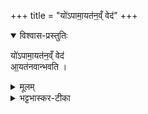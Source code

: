 +++
title = "यो॑ऽपामा॒यत॑न॒व्ँ वेद॑"
+++
<details open><summary>विश्वास-प्रस्तुतिः</summary>

यो॑ऽपामा॒यत॑न॒व्ँ वेद॑  
आ॒यत॑नवान्भवति ।
</details>

<details><summary>मूलम्</summary>

यो॑ऽपामा॒यत॑न॒व्ँ वेद॑ ।  
आ॒यत॑नवान्भवति ।
</details>

<details><summary>भट्टभास्कर-टीका</summary>

आयतनं स्थानं कारणम् ।  
तच्च यथासम्भवं यथाकथञ्चित् कल्प्यम् ।  
ज्ञानमात्रं फलाय भवति श्रुतिसामर्थ्यात् ।
</details>
